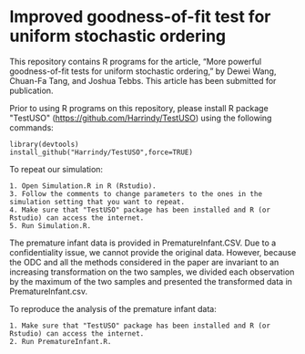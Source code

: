 # Improved goodness-of-fit test for uniform stochastic ordering
This repository contains R programs for the article, “More powerful goodness-of-fit tests for uniform stochastic ordering,” by Dewei Wang, Chuan-Fa Tang, and Joshua Tebbs. This article has been submitted for publication.

Prior to using R programs on this repository, please install R package "TestUSO" (https://github.com/Harrindy/TestUSO) using the following commands:

    library(devtools)
    install_github("Harrindy/TestUSO",force=TRUE)

To repeat our simulation: 
    
    1. Open Simulation.R in R (Rstudio). 
    3. Follow the comments to change parameters to the ones in the simulation setting that you want to repeat. 
    4. Make sure that "TestUSO" package has been installed and R (or Rstudio) can access the internet.
    5. Run Simulation.R. 


The premature infant data is provided in PrematureInfant.CSV. Due to a confidentiality issue, we cannot provide the original data. However, because the ODC and all the methods considered in the paper are invariant to an increasing transformation on the two samples, we divided each observation by the maximum of the two samples and presented the transformed data in PrematureInfant.csv.

To reproduce the analysis of the premature infant data: 

    1. Make sure that "TestUSO" package has been installed and R (or Rstudio) can access the internet.
    2. Run PrematureInfant.R. 
